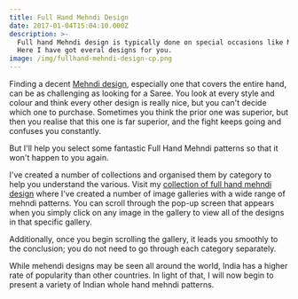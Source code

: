 ```yaml
---
title: Full Hand Mehndi Design
date: 2017-01-04T15:04:10.000Z
description: >-
  Full hand Mehndi design is typically done on special occasions like Marriage, ring ceremony etc.
  Here I have got everal designs for you.
image: /img/fullhand-mehndi-design-cp.png
---
```


Finding a decent [Mehndi design](https://mehndidesign.io/), especially one that covers the entire hand, can be as challenging as looking for a Saree.
You look at every style and colour and think every other design is really nice, but you can't decide which one to purchase. Sometimes you think the prior one was superior, but then you realise that this one is far superior, and the fight keeps going and confuses you constantly.

But I'll help you select some fantastic Full Hand Mehndi patterns so that it won't happen to you again.

I've created a number of collections and organised them by category to help you understand the various. Visit my [collection of full hand mehndi design](https://mehndidesign.io/full-hand-mehndi-design/) where I've created a number of image galleries with a wide range of mehndi patterns. You can scroll through the pop-up screen that appears when you simply click on any image in the gallery to view all of the designs in that specific gallery.

Additionally, once you begin scrolling the gallery, it leads you smoothly to the conclusion; you do not need to go through each category separately.

While mehendi designs may be seen all around the world, India has a higher rate of popularity than other countries. In light of that, I will now begin to present a variety of Indian whole hand mehndi patterns.

